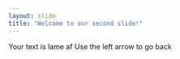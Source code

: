 ```yaml
---
layout: slide
title: "Welcome to our second slide!"
---
```

Your text is lame af
Use the left arrow to go back
